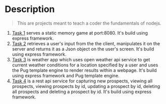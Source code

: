 # Description
> This are  projects meant to teach a coder the fundamentals of nodejs.

1. [Task 1](https://github.com/SweetBeard30/node/tree/master/task1:memory_game) serves a static memory game at port:8080. It's build using express framework.
2. [Task 2](https://github.com/SweetBeard30/node/tree/master/task2:node_form) retrieves a user's input from the the client, manipulates it on the server and returns it as a Json object on the user's screen. It's build using express framework.
3. [Task 3](https://github.com/SweetBeard30/node/tree/master/task3:weatherApp) is weather app which uses open weather api service to get current weather conditions for a location specified by a user and uses the Pug template engine to render results within a webpage. It's build using express framework and Pug template engine.
4. [Task 4](https://github.com/SweetBeard30/node/tree/master/task4:api) is a rest api service for capturing new prospects, viewing all prospects, viewing prospects by id, updating a prospect by id, deleting all prospects and deleting a prospect by id. It's build using express framework.
